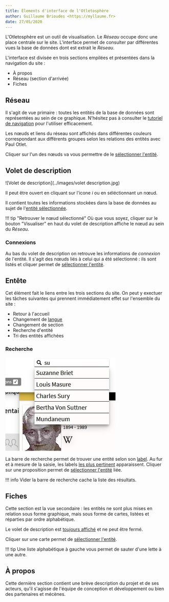 ```yaml
---
title: Élements d'interface de l'Otletosphère
author: Guillaume Brioudes <https://myllaume.fr>
date: 27/05/2020
---
```


L'Otletosphère est un outil de visualisation. Le *Réseau* occupe donc une place centrale sur le site. L'interface permet de consulter par différentes vues la base de données dont est extrait le *Réseau*.

L'interface est divisée en trois sections empilées et présentées dans la navigation du site :

- À propos
- Réseau (section d'arrivée)
- Fiches

## Réseau

Il s'agit de vue primaire : toutes les entités de la base de données sont représentées au sein de ce graphique. N'hésitez pas à consulter le [tutoriel de navigation](./navigation-reseau.md) pour l'utiliser efficacement.

Les nœuds et liens du réseau sont affichés dans différentes couleurs correspondant aux différents groupes selon les relations des entités avec Paul Otlet.

Cliquer sur l'un des nœuds va vous permettre de le [sélectionner l'entité](./selection-entites.md).

## Volet de description

![Volet de description](../images/volet description.jpg)

Il peut être ouvert en cliquant sur l'icone *i* ou en séléctionnant un nœud.

Il contient toutes les informations stockées dans la base de données au sujet de l'[entité sélectionnée](./selection-entites.md).

!!! tip "Retrouver le nœud sélectionné"
	Où que vous soyez, cliquer sur le bouton "Visualiser" en haut du volet de description affiche le nœud au sein du *Réseau*.

### Connexions

Au bas du volet de description on retrouve les informations de *connexion* de l'entité. Il s'agit des nœuds liés à celui qui a été sélectionné : ils sont listés et cliquer permet de [sélectionner l'entité](./selection-entites.md).

## Entête

Cet élément fait le liens entre les trois sections du site. On peut y exectuer les tâches suivantes qui prennent immédiatement effet sur l'ensemble du site :

- Retour à l'accueil
- Changement de [langue](../demarche/multilingue.md)
- Changement de section
- Recherche d'entité
- Tri des entités affichées

### Recherche

![Volet de description](../images/recherche.jpg)

La barre de recherche permet de trouver une entité selon son [label](Métadonnées). Au fur et à mesure de la saisie, les labels [les plus pertinent](../developpement/bibliotheques.md#fusejs) apparaissent. Cliquer sur une proposition permet de [sélectionner l'entité](./selection-entites.md) liée.

!!! info
	Vider la barre de recherche cache la liste des résultats.

## Fiches

Cette section est la vue secondaire : les entités ne sont plus mises en relation sous forme graphique, mais sous forme de cartes, listées et réparties par ordre alphabétique.

Le volet de description est [toujours affiché](../demarche/choix-technique.md#connexions-entre-les-nuds) et ne peut être fermé.

Cliquer sur une carte permet de [sélectionner l'entité](./selection-entites.md).

!!! tip
	Une liste alphabétique à gauche vous permet de sauter d'une lette à une autre.

## À propos

Cette dernière section contient une brève description du projet et de ses acteurs, qu'il s'agisse de l'équipe de conception et développement ou bien des partenaires et mécènes.
